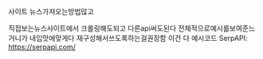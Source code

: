 사이트
뉴스가져오는방법많고

직접보는뉴스사이트에서 크롤링해도되고
다른api써도된다
전체적으로예시를보여준느거니가
내입맛에맞게다 재구성해서쓰도록하는걸권장함
이건 다 예시코드
SerpAPI: https://serpapi.com/